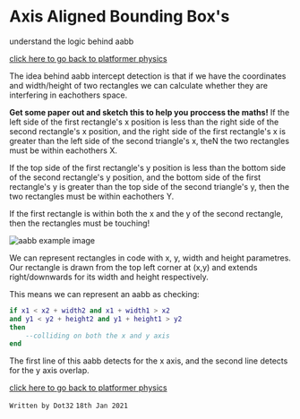 # Axis Aligned Bounding Box's

understand the logic behind aabb

[click here to go back to platformer physics](https://dot32.netlify.app/tutorials/custom-platformer-physics)

The idea behind aabb intercept detection is that if we have the coordinates and width/height of two rectangles we can calculate whether they are interfering in eachothers space.

**Get some paper out and sketch this to help you proccess the maths!**
If the left side of the first rectangle's x position is less than the right side of the second rectangle's x position, and the right side of the first rectangle's x is greater than the left side of the second triangle's x, theN the two rectangles must be within eachothers X.

If the top side of the first rectangle's y position is less than the bottom side of the second rectangle's y position, and the bottom side of the first rectangle's y is greater than the top side of the second triangle's y, then the two rectangles must be within eachothers Y.

If the first rectangle is within both the x and the y of the second rectangle, then the rectangles must be touching!

![aabb example image]("/tutorials/custom-platformer-physics/aabb.svg")

We can represent rectangles in code with x, y, width and height parametres. Our rectangle is drawn from the top left corner at (x,y) and extends right/downwards for its width and height respectively.

This means we can represent an aabb as checking:

```lua
if x1 < x2 + width2 and x1 + width1 > x2
and y1 < y2 + height2 and y1 + height1 > y2
then
	--colliding on both the x and y axis
end
```
The first line of this aabb detects for the x axis, and the second line detects for the y axis overlap.

[click here to go back to platformer physics](https://dot32.netlify.app/tutorials/custom-platformer-physics)

`Written by Dot32`
`18th Jan 2021`

